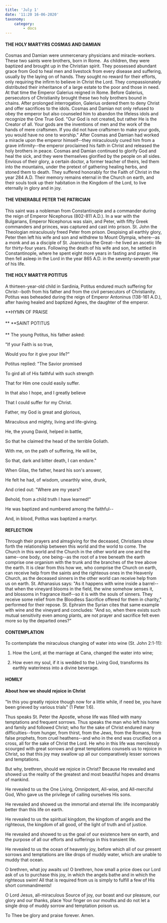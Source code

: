 ```yaml
---
title: 'July 1'
date: '11:20 16-06-2020'
taxonomy:
    category:
        - docs
---
```


#### THE HOLY MARTYRS COSMAS AND DAMIAN

Cosmas and Damian were unmercenary physicians and miracle-workers. These two saints were brothers, born in Rome.  As children, they were baptized and brought up in the Christian spirit. They possessed abundant grace from God to heal men and livestock from every disease and suffering, usually by the laying on of hands. They sought no reward for their efforts, only requiring the infirm to believe in Christ the Lord. They compassionately distributed their inheritance of a large estate to the poor and those in need. At that time the Emperor Galerius reigned in Rome. Before Galerius, persecutors of Christianity brought these two holy brothers bound in chains. After prolonged interrogation, Galerius ordered them to deny Christ and offer sacrifices to the idols. Cosmas and Damian not only refused to obey the emperor but also counseled him to abandon the lifeless idols and recognize the One True God. "Our God is not created, but rather He is the Creator of all. Your gods are the inventions of men and the work of the hands of mere craftsmen. If you did not have craftsmen to make your gods, you would have no one to worship." After Cosmas and Damian had worked a miracle upon the emperor himself--they miraculously cured him from a grave infirmity--the emperor proclaimed his faith in Christ and released the holy brothers in peace. Cosmas and Damian continued to glorify God and heal the sick, and they were themselves glorified by the people on all sides. Envious of their glory, a certain doctor, a former teacher of theirs, led them into the mountains, under the pretext of gathering healing herbs, and stoned them to death. They suffered honorably for the Faith of Christ in the year 284 A.D. Their memory remains eternal in the Church on earth, and their souls took up their habitation in the Kingdom of the Lord, to live eternally in glory and in joy.

#### THE VENERABLE PETER THE PATRICIAN

This saint was a nobleman from Constantinople and a commander during the reign of Emperor Nicephorus (802-811 A.D.). In a war with the Bulgarians, Emperor Nicephorus was slain, and Peter, with fifty Greek commanders and princes, was captured and cast into prison. St. John the Theologian miraculously freed Peter from prison. Despising all earthly glory, Peter then left his wife and son and withdrew to Mount Olympia, where--as a monk and as a disciple of St. Joannicius the Great--he lived an ascetic life for thirty-four years. Following the death of his wife and son, he settled in Constantinople, where he spent eight more years in fasting and prayer. He then fell asleep in the Lord in the year 865 A.D. in the seventy-seventh year of his life.

#### THE HOLY MARTYR POTITUS

A thirteen-year-old child in Sardinia, Potitus endured much suffering for Christ--both from his father and from the civil persecutors of Christianity. Potitus was beheaded during the reign of Emperor Antoninus (138-161 A.D.), after having healed and baptized Agnes, the daughter of the emperor.


**HYMN OF PRAISE
####  
**
**SAINT POTITUS
####  
**
The young Potitus, his father asked:
 

"If your Faith is so true,
 

Would you for it give your life?"
 

Potitus replied: "The Savior promised
 

To gird all of His faithful with such strength
 

That for Him one could easily suffer.
 

In that also I hope, and I greatly believe
 

That I could suffer for my Christ.
 

Father, my God is great and glorious,
 

Miraculous and mighty, living and life-giving.
 

He, the young David, helped in battle,
 

So that he claimed the head of the terrible Goliath.
 

With me, on the path of suffering, He will be,
 

So that, dark and bitter death, I can endure."
 

When Gilas, the father, heard his son's answer,
 

He felt he had, of wisdom, unearthly wine, drunk,
 

And cried out: "Where are my years?
 

Behold, from a child truth I have learned!"
 

He was baptized and numbered among the faithful--
 

And, in blood, Potitus was baptized a martyr.
 

#### REFLECTION

Through their prayers and almsgiving for the deceased, Christians show forth the relationship between this world and the world to come. The Church in this world and the Church in the other world are one and the same--one body, one being--as the root of a tree beneath the earth comprise one organism with the trunk and the branches of the tree above the earth. It is clear from this how we, who comprise the Church on earth, can receive help from the saints and the righteous ones in the Heavenly Church, as the deceased sinners in the other world can receive help from us on earth. St. Athanasius says: "As it happens with wine inside a barrel--that when the vineyard blooms in the field, the wine somehow senses it, and blossoms in fragrance itself--so it is with the souls of sinners. They receive some relief from the Bloodless Sacrifice offered for them in charity," performed for their repose. St. Ephraim the Syrian cites that same example with wine and the vineyard and concludes: "And so, when there exists such mutual sensitivity even among plants, are not prayer and sacrifice felt even more so by the departed ones?"


#### CONTEMPLATION


To contemplate the miraculous changing of water into wine (St. John 2:1-11):

1.  How the Lord, at the marriage at Cana, changed the water into wine;

1.  How even my soul, if it is wedded to the Living God, transforms its earthly wateriness into a divine beverage.


#### HOMILY


#### About how we should rejoice in Christ

"In this you greatly rejoice though now for a little while, if need be, you have been grieved by various trials" (1 Peter 1:6).

Thus speaks St. Peter the Apostle, whose life was filled with many temptations and frequent sorrows. Thus speaks the man who left his home and family and followed Christ; who for the sake of Christ endured many difficulties--from hunger, from thirst, from the Jews, from the Romans, from false prophets, from cruel heathens--and who in the end was crucified on a cross, all for the sake of Christ the Lord. He who in this life was mercilessly scourged with great sorrows and great temptations counsels us to rejoice in Christ, so that this joy may swallow up all our comparatively lesser sorrows and temptations.

But why, brethren, should we rejoice in Christ? Because He revealed and showed us the reality of the greatest and most beautiful hopes and dreams of mankind.

He revealed to us the One Living, Omnipotent, All-wise, and All-merciful God, Who gave us the privilege of calling ourselves His sons.

He revealed and showed us the immortal and eternal life: life incomparably better than this life on earth.

He revealed to us the spiritual kingdom, the kingdom of angels and the righteous, the kingdom of all good, of the light of truth and of justice.

He revealed and showed to us the goal of our existence here on earth, and the purpose of all our efforts and sufferings in this transient life.

He revealed to us the ocean of heavenly joy, before which all of our present sorrows and temptations are like drops of muddy water, which are unable to muddy that ocean.

O brethren, what joy awaits us! O brethren, how small a price does our Lord ask of us to purchase this joy, in which the angels bathe and in which the righteous swim! All that is required from us is simply to fulfill a few of His short commandments!

O Lord Jesus, all-miraculous Source of joy, our boast and our pleasure, our glory and our thanks, place Your finger on our mouths and do not let a single drop of muddy sorrow and temptation poison us.

To Thee be glory and praise forever. Amen.
